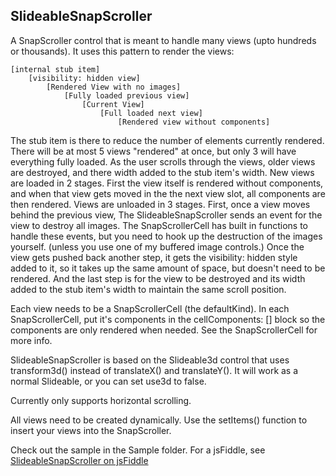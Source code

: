 
## SlideableSnapScroller

A SnapScroller control that is meant to handle many views (upto hundreds or thousands).
It uses this pattern to render the views:

	[internal stub item]
		[visibility: hidden view]
			[Rendered View with no images]
				[Fully loaded previous view]
					[Current View]
						[Full loaded next view]
							[Rendered view without components]
	
The stub item is there to reduce the number of elements currently rendered. There will
be at most 5 views "rendered" at once, but only 3 will have everything fully loaded.
As the user scrolls through the views, older views are destroyed, and there width added
to the stub item's width. New views are loaded in 2 stages. First the view itself is
rendered without components, and when that view gets moved in the the next view slot, 
all components are then rendered.
Views are unloaded in 3 stages. First, once a view moves behind the previous view, The
SlideableSnapScroller sends an event for the view to destroy all images. The SnapScrollerCell
has built in functions to handle these events, but you need to hook up the destruction
of the images yourself. (unless you use one of my buffered image controls.)
Once the view gets pushed back another step, it gets the visibility: hidden style added to it, 
so it takes up the same amount of space, but doesn't need to be rendered.
And the last step is for the view to be destroyed and its width added to the stub item's width
to maintain the same scroll position.

Each view needs to be a SnapScrollerCell (the defaultKind). In each SnapScrollerCell, put it's
components in the cellComponents: [] block so the components are only rendered when needed.
See the SnapScrollerCell for more info.

SlideableSnapScroller is based on the Slideable3d control that uses transform3d() instead of
translateX() and translateY(). It will work as a normal Slideable, or you can set use3d to false.

Currently only supports horizontal scrolling.

All views need to be created dynamically. Use the setItems() function to insert your views
into the SnapScroller.

Check out the sample in the Sample folder.
For a jsFiddle, see  [SlideableSnapScroller on jsFiddle](http://jsfiddle.net/LnURX/)
